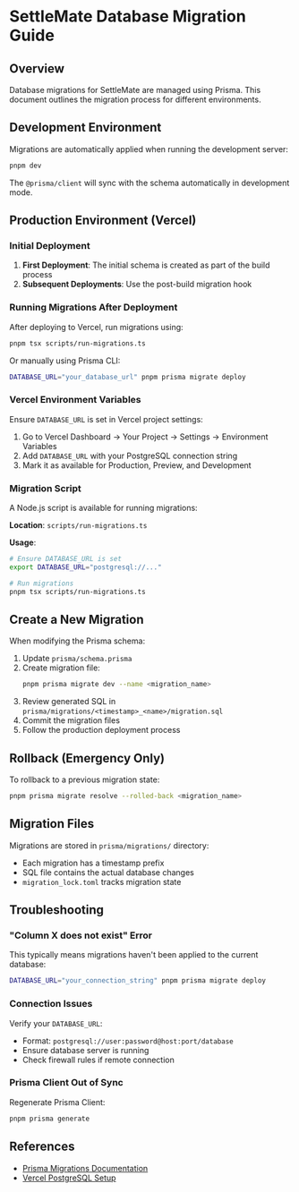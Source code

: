 # SettleMate Database Migration Guide

## Overview

Database migrations for SettleMate are managed using Prisma. This document outlines the migration process for different environments.

## Development Environment

Migrations are automatically applied when running the development server:

```bash
pnpm dev
```

The `@prisma/client` will sync with the schema automatically in development mode.

## Production Environment (Vercel)

### Initial Deployment

1. **First Deployment**: The initial schema is created as part of the build process
2. **Subsequent Deployments**: Use the post-build migration hook

### Running Migrations After Deployment

After deploying to Vercel, run migrations using:

```bash
pnpm tsx scripts/run-migrations.ts
```

Or manually using Prisma CLI:

```bash
DATABASE_URL="your_database_url" pnpm prisma migrate deploy
```

### Vercel Environment Variables

Ensure `DATABASE_URL` is set in Vercel project settings:

1. Go to Vercel Dashboard → Your Project → Settings → Environment Variables
2. Add `DATABASE_URL` with your PostgreSQL connection string
3. Mark it as available for Production, Preview, and Development

### Migration Script

A Node.js script is available for running migrations:

**Location**: `scripts/run-migrations.ts`

**Usage**:
```bash
# Ensure DATABASE_URL is set
export DATABASE_URL="postgresql://..."

# Run migrations
pnpm tsx scripts/run-migrations.ts
```

## Create a New Migration

When modifying the Prisma schema:

1. Update `prisma/schema.prisma`
2. Create migration file:
   ```bash
   pnpm prisma migrate dev --name <migration_name>
   ```
3. Review generated SQL in `prisma/migrations/<timestamp>_<name>/migration.sql`
4. Commit the migration files
5. Follow the production deployment process

## Rollback (Emergency Only)

To rollback to a previous migration state:

```bash
pnpm prisma migrate resolve --rolled-back <migration_name>
```

## Migration Files

Migrations are stored in `prisma/migrations/` directory:
- Each migration has a timestamp prefix
- SQL file contains the actual database changes
- `migration_lock.toml` tracks migration state

## Troubleshooting

### "Column X does not exist" Error

This typically means migrations haven't been applied to the current database:

```bash
DATABASE_URL="your_connection_string" pnpm prisma migrate deploy
```

### Connection Issues

Verify your `DATABASE_URL`:
- Format: `postgresql://user:password@host:port/database`
- Ensure database server is running
- Check firewall rules if remote connection

### Prisma Client Out of Sync

Regenerate Prisma Client:

```bash
pnpm prisma generate
```

## References

- [Prisma Migrations Documentation](https://www.prisma.io/docs/orm/prisma-migrate/understanding-prisma-migrate)
- [Vercel PostgreSQL Setup](https://vercel.com/docs/storage/vercel-postgres)
